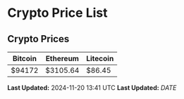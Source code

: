 # Crypto Price List

## Crypto Prices
| Bitcoin | Ethereum | Litecoin |
| ------- | -------- | -------- |
| $94172 | $3105.64 | $86.45 |
**Last Updated:** 2024-11-20 13:41 UTC
**Last Updated:** $DATE$
